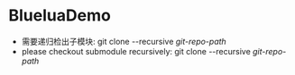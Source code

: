 # BlueluaDemo #

* 需要递归检出子模块: git clone --recursive *git-repo-path*
* please checkout submodule recursively: git clone --recursive *git-repo-path*